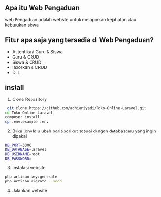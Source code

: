 ## Apa itu Web Pengaduan
web Pengaduan adalah website untuk melaporkan kejahatan atau keburukan siswa 


## Fitur apa saja yang tersedia di Web Pengaduan?
- Autentikasi Guru & Siswa
- Guru & CRUD
- Siswa & CRUD
- laporkan & CRUD
- DLL

## install

1. Clone Repository

```bash
 git clone https://github.com/adhiariyadi/Toko-Online-Laravel.git
cd Toko-Online-Laravel
composer install
cp .env.example .env
```
2. Buka .env lalu ubah baris berikut sesuai dengan databasemu yang ingin dipakai

```bash
DB_PORT=3306
DB_DATABASE=laravel
DB_USERNAME=root
DB_PASSWORD=
```

3. Instalasi website

```bash
php artisan key:generate
php artisan migrate --seed
```

4. Jalankan website
```bash
    
